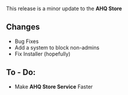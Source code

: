 This release is a minor update to the **AHQ Store**

## Changes
- Bug Fixes
- Add a system to block non-admins
- Fix Installer (hopefully)

## To - Do:
- Make **AHQ Store Service** Faster